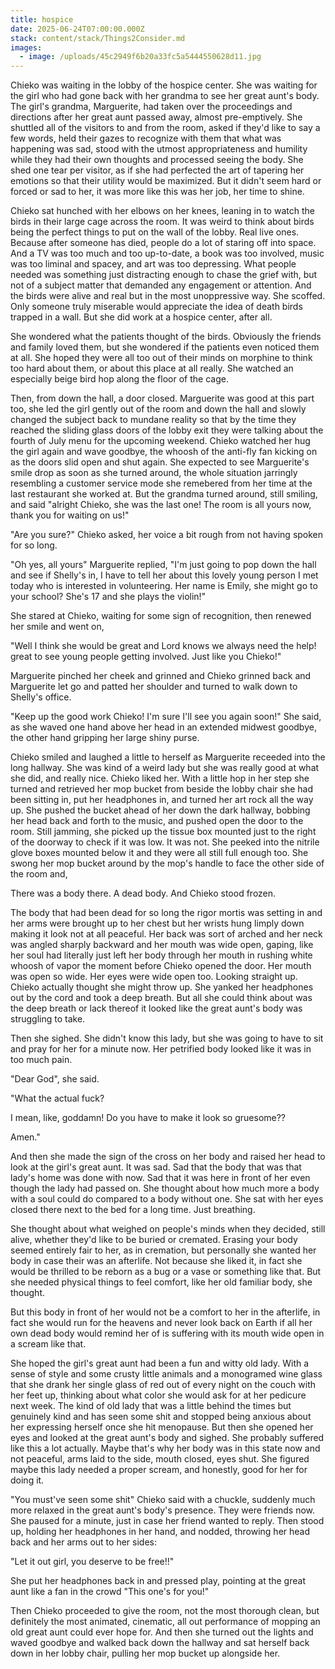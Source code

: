 ```yaml
---
title: hospice
date: 2025-06-24T07:00:00.000Z
stack: content/stack/Things2Consider.md
images:
  - image: /uploads/45c2949f6b20a33fc5a5444550628d11.jpg
---
```


Chieko was waiting in the lobby of the hospice center. She was waiting for the girl who had gone back with her grandma to see her great aunt's body. The girl's grandma, Marguerite, had taken over the proceedings and directions after her great aunt passed away, almost pre-emptively. She shuttled all of the visitors to and from the room, asked if they'd like to say a few words, held their gazes to recognize with them that what was happening was sad, stood with the utmost appropriateness and humility while they had their own thoughts and processed seeing the body. She shed one tear per visitor, as if she had perfected the art of tapering her emotions so that their utility would be maximized. But it didn't seem hard or forced or sad to her, it was more like this was her job, her time to shine.

Chieko sat hunched with her elbows on her knees, leaning in to watch the birds in their large cage across the room. It was weird to think about birds being the perfect things to put on the wall of the lobby. Real live ones. Because after someone has died, people do a lot of staring off into space. And a TV was too much and too up-to-date, a book was too involved, music was too liminal and spacey, and art was too depressing. What people needed was something just distracting enough to chase the grief with, but not of a subject matter that demanded any engagement or attention. And the birds were alive and real but in the most unoppressive way. She scoffed. Only someone truly miserable would appreciate the idea of death birds trapped in a wall. But she did work at a hospice center, after all. 

She wondered what the patients thought of the birds. Obviously the friends and family loved them, but she wondered if the patients even noticed them at all. She hoped they were all too out of their minds on morphine to think too hard about them, or about this place at all really. She watched an especially beige bird hop along the floor of the cage.

Then, from down the hall, a door closed. Marguerite was good at this part too, she led the girl gently out of the room and down the hall and slowly changed the subject back to mundane reality so that by the time they reached the sliding glass doors of the lobby exit they were talking about the fourth of July menu for the upcoming weekend. Chieko watched her hug the girl again and wave goodbye, the whoosh of the anti-fly fan kicking on as the doors slid open and shut again. She expected to see Marguerite's smile drop as soon as she turned around, the whole situation jarringly resembling a customer service mode she remebered from her time at the last restaurant she worked at. But the grandma turned around, still smiling, and said "alright Chieko, she was the last one! The room is all yours now, thank you for waiting on us!"

"Are you sure?" Chieko asked, her voice a bit rough from not having spoken for so long.

"Oh yes, all yours" Marguerite replied, "I'm just going to pop down the hall and see if Shelly's in, I have to tell her about this lovely young person I met today who is interested in volunteering. Her name is Emily, she might go to your school? She's 17 and she plays the violin!"

She stared at Chieko, waiting for some sign of recognition, then renewed her smile and went on, 

"Well I think she would be great and Lord knows we always need the help! great to see young people getting involved. Just like you Chieko!"

Marguerite pinched her cheek and grinned and Chieko grinned back and Marguerite let go and patted her shoulder and turned to walk down to Shelly's office. 

"Keep up the good work Chieko! I'm sure I'll see you again soon!" She said, as she waved one hand above her head in an extended midwest goodbye, the other hand gripping her large shiny purse. 

Chieko smiled and laughed a little to herself as Marguerite receeded into the long hallway. She was kind of a weird lady but she was really good at what she did, and really nice. Chieko liked her. With a little hop in her step she turned and retrieved her mop bucket from beside the lobby chair she had been sitting in, put her headphones in, and turned her art rock all the way up. She pushed the bucket ahead of her down the dark hallway, bobbing her head back and forth to the music, and pushed open the door to the room. Still jamming, she picked up the tissue box mounted just to the right of the doorway to check if it was low. It was not. She peeked into the nitrile glove boxes mounted below it and they were all still full enough too. She swong her mop bucket around by the mop's handle to face the other side of the room and,

There was a body there. A dead body. And Chieko stood frozen.

The body that had been dead for so long the rigor mortis was setting in and her arms were brought up to her chest but her wrists hung limply down making it look not at all peaceful. Her back was sort of arched and her neck was angled sharply backward and her mouth was wide open, gaping, like her soul had literally just left her body through her mouth in rushing white whoosh of vapor the moment before Chieko opened the door. Her mouth was open so wide. Her eyes were wide open too. Looking straight up. Chieko actually thought she might throw up. She yanked her headphones out by the cord and took a deep breath. But all she could think about was the deep breath or lack thereof it looked like the great aunt's body was struggling to take. 

Then she sighed. She didn't know this lady, but she was going to have to sit and pray for her for a minute now. Her petrified body looked like it was in too much pain.

"Dear God", she said. 

"What the actual fuck? 

I mean, like, goddamn! Do you have to make it look so gruesome??

Amen."

And then she made the sign of the cross on her body and raised her head to look at the girl's great aunt. It was sad. Sad that the body that was that lady's home was done with now. Sad that it was here in front of her even though the lady had passed on. She thought about how much more a body with a soul could do compared to a body without one. She sat with her eyes closed there next to the bed for a long time. Just breathing.

She thought about what weighed on people's minds when they decided, still alive, whether they'd like to be buried or cremated. Erasing your body seemed entirely fair to her, as in cremation, but personally she wanted her body in case their was an afterlife. Not because she liked it, in fact she would be thrilled to be reborn as a bug or a vase or something like that. But she needed physical things to feel comfort, like her old familiar body, she thought.

But this body in front of her would not be a comfort to her in the afterlife, in fact she would run for the heavens and never look back on Earth if all her own dead body would remind her of is suffering with its mouth wide open in a scream like that. 

She hoped the girl's great aunt had been a fun and witty old lady. With a sense of style and some crusty little animals and a monogramed wine glass that she drank her single glass of red out of every night on the couch with her feet up, thinking about what color she would ask for at her pedicure next week. The kind of old lady that was a little behind the times but genuinely kind and has seen some shit and stopped being anxious about her expressing herself once she hit menopause. But then she opened her eyes and looked at the great aunt's body and sighed. She probably suffered like this a lot actually. Maybe that's why her body was in this state now and not peaceful, arms laid to the side, mouth closed, eyes shut. She figured maybe this lady needed a proper scream, and honestly, good for her for doing it. 

"You must've seen some shit" Chieko said with a chuckle, suddenly much more relaxed in the great aunt's body's presence. They were friends now. She paused for a minute, just in case her friend wanted to reply. Then stood up, holding her headphones in her hand, and nodded, throwing her head back and her arms out to her sides:

"Let it out girl, you deserve to be free!!" 

She put her headphones back in and pressed play, pointing at the great aunt like a fan in the crowd "This one's for you!"

Then Chieko proceeded to give the room, not the most thorough clean, but definitely the most animated, cinematic, all out performance of mopping an old great aunt could ever hope for. And then she turned out the lights and waved goodbye and walked back down the hallway and sat herself back down in her lobby chair, pulling her mop bucket up alongside her. 
